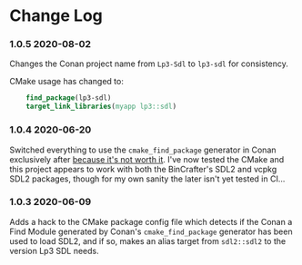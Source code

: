 # Change Log

### 1.0.5 2020-08-02

Changes the Conan project name from `Lp3-Sdl` to `lp3-sdl` for consistency.

CMake usage has changed to:

```cmake
    find_package(lp3-sdl)
    target_link_libraries(myapp lp3::sdl)
```

### 1.0.4 2020-06-20

Switched everything to use the `cmake_find_package` generator in Conan exclusively after [because it's not worth it](https://github.com/TimSimpson/lp3-sdl/issues/5). I've now tested the CMake and this project appears to work with both the BinCrafter's SDL2 and vcpkg SDL2 packages, though for my own sanity the later isn't yet tested in CI...

### 1.0.3 2020-06-09

Adds a hack to the CMake package config file which detects if the Conan a Find Module generated by Conan's `cmake_find_package` generator has been used to load SDL2, and if so, makes an alias target from `sdl2::sdl2` to the version Lp3 SDL needs.

